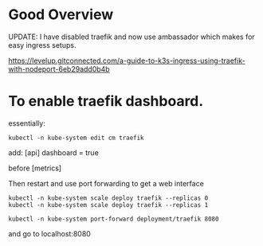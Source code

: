 Good Overview
=============

UPDATE: I have disabled traefik and now use ambassador which makes for easy
ingress setups.

https://levelup.gitconnected.com/a-guide-to-k3s-ingress-using-traefik-with-nodeport-6eb29add0b4b

To enable traefik dashboard.
============================

essentially:
```
kubectl -n kube-system edit cm traefik
```
add:
[api]
  dashboard = true

before [metrics]

Then restart and use port forwarding to get a web interface
```
kubectl -n kube-system scale deploy traefik --replicas 0
kubectl -n kube-system scale deploy traefik --replicas 1

kubectl -n kube-system port-forward deployment/traefik 8080
```
and go to localhost:8080
